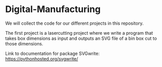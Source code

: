 # Digital-Manufacturing

We will collect the code for our different projects in this repository. 

The first project is a lasercutting project where we write a program that takes box dimensions as input and outputs an SVG file of a bin box cut to those dimensions. 


Link to documentation for package SVGwrite: https://pythonhosted.org/svgwrite/
